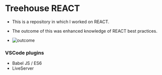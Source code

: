 # Treehouse REACT

- This is a repository in which I worked on REACT.
- The outcome of this was enhanced knowledge of REACT best practices.

- ![outcome](https://i.imgur.com/bCmz5V5.png)


### VSCode plugins

- Babel JS / ES6
- LiveServer
